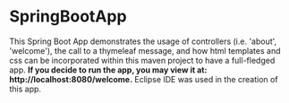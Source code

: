 # SpringBootApp
This Spring Boot App demonstrates the usage of controllers (i.e. 'about', 'welcome'), the call to a thymeleaf message, and how html templates and css can be incorporated within this maven project to have a full-fledged app.  **If you decide to run the app, you may view it at:  http://localhost:8080/welcome.**  Eclipse IDE was used in the creation of this app.
